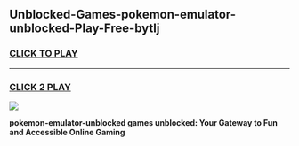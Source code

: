 
## Unblocked-Games-pokemon-emulator-unblocked-Play-Free-bytlj
<h3>
<a href="https://premium76.site?title=pokemon-emulator-unblocked&ref=18A1">CLICK TO PLAY</a></h3>
<hr>

<h3>
<a href="https://premium76.site?title=pokemon-emulator-unblocked&ref=18A1">CLICK 2 PLAY</a>
  
</h3>

<a href="https://premium76.site?title=pokemon-emulator-unblocked&ref=18A1"><img src="https://clearcache.store/games.png"></a>


**pokemon-emulator-unblocked games unblocked: Your Gateway to Fun and Accessible Online Gaming**
